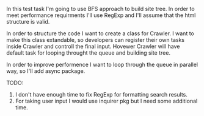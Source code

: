 In this test task I'm going to use BFS approach to build site tree.
In order to meet performance requirments I'll use RegExp and I'll assume that the html structure is valid.

In order to structure the code I want to create a class for Crawler. 
I want to make this class extandable, so developers can register their own tasks inside Crawler and controll the final input. 
Hovewer Crawler will have default task for looping throught the queue and building site tree. 

In order to improve performence I want to loop through the queue in parallel way, so I'll add async package.

TODO: 
1. I don't have enough time to fix RegExp for formatting search results. 
2. For taking user input I would use inquirer pkg but I need some additional time.
